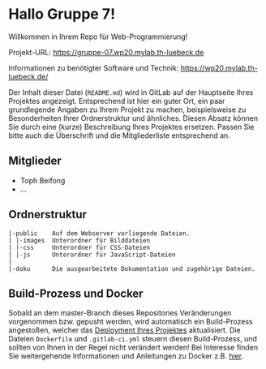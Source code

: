 # Hallo Gruppe 7!

Willkommen in Ihrem Repo für Web-Programmierung!

Projekt-URL: https://gruppe-07.wp20.mylab.th-luebeck.de

Informationen zu benötigter Software und Technik: https://wp20.mylab.th-luebeck.de/

Der Inhalt dieser Datei (`README.md`) wird in GitLab auf der Hauptseite Ihres Projektes angezeigt. Entsprechend ist hier ein guter Ort, ein paar grundlegende Angaben zu Ihrem Projekt zu machen, beispielsweise zu Besonderheiten Ihrer Ordnerstruktur und ähnliches. Diesen Absatz können Sie durch eine (kurze) Beschreibung Ihres Projektes ersetzen. Passen Sie bitte auch die Überschrift und die Mitgliederliste entsprechend an.

## Mitglieder

- Toph Beifong
- ...

## Ordnerstruktur

    |-public    Auf dem Webserver vorliegende Dateien.
    | |-images  Unterordner für Bilddateien
    | |-css     Unterordner für CSS-Dateien
    | |-js      Unterordner für JavaScript-Dateien
    |
    |-doku      Die ausgearbeitete Dokumentation und zugehörige Dateien.

## Build-Prozess und Docker

Sobald an dem master-Branch dieses Repositories Veränderungen vorgenommen bzw. gepusht werden, wird automatisch ein Build-Prozess angestoßen, welcher das [Deployment Ihres Projektes](https://gruppe-07.wp20.mylab.th-luebeck.de) aktualisiert. Die Dateien `Dockerfile` und `.gitlab-ci.yml` steuern diesen Build-Prozess, und sollten von Ihnen in der Regel nicht verändert werden! Bei Interesse finden Sie weitergehende Informationen und Anleitungen zu Docker z.B. [hier](https://doku.mylab.th-luebeck.de/docs/docker/).
